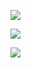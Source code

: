 
![](https://komarev.com/ghpvc/?username=edtroject&color=8CA5BF)

![](https://cdn.discordapp.com/attachments/1135129349297807400/1262600090560757851/Untitled92_20240716104152.png?ex=66972f77&is=6695ddf7&hm=8e4ccb25f4c8027ae0fa4d288777051f126fabe53628968f74bff752f0f0a808&)

![](https://cdn.discordapp.com/attachments/1030167302869630977/1262590574116995132/IMG_6250.gif?ex=6697269a&is=6695d51a&hm=a2407aa3d823a35b4f52d6d859c302c39609ef4660a92a7de72c8155f647e819&1262599541039824987/IMG_6258.gif?ex=66972ef4&is=6695dd74&hm=5fa10abcbfc6f7e82d1f3f1b3cb1d31e78e87a2c3174047758e81ebd526e9a11&1262590574116995132/IMG_6250.gif?ex=6697269a&is=6695d51a&hm=a2407aa3d823a35b4f52d6d859c302c39609ef4660a92a7de72c8155f647e819&)

